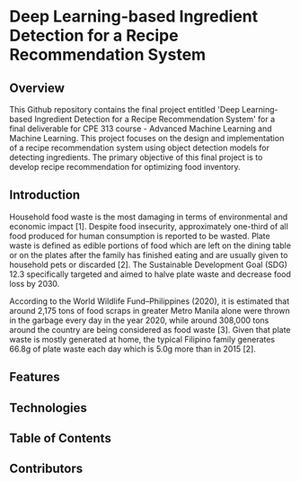 # Deep Learning-based Ingredient Detection for a Recipe Recommendation System

## Overview
This Github repository contains the final project entitled 'Deep Learning-based Ingredient Detection for a Recipe Recommendation System' for a final deliverable for CPE 313 course - Advanced Machine Learning and Machine Learning. This project focuses on the design and implementation of a recipe recommendation system using object detection models for detecting ingredients. The primary objective of this final project is to develop recipe recommendation for optimizing food inventory.

## Introduction
Household food waste is the most damaging in terms of environmental and economic impact [1]. Despite food insecurity, approximately one-third of all food produced for human consumption is reported to be wasted. Plate waste is defined as edible portions of food which are left on the dining table or on the plates after the family has finished eating and are usually given to household pets or discarded [2]. The Sustainable Development Goal (SDG) 12.3 specifically targeted and aimed to halve plate waste and decrease food loss by 2030. 

According to the World Wildlife Fund–Philippines (2020), it is estimated that around 2,175 tons of food scraps in greater Metro Manila alone were thrown in the garbage every day in the year 2020, while around 308,000 tons around the country are being considered as food waste [3]. Given that plate waste is mostly generated at home, the typical Filipino family generates 66.8g of plate waste each day which is 5.0g more than in 2015 [2]. 

## Features

## Technologies

## Table of Contents

## Contributors

